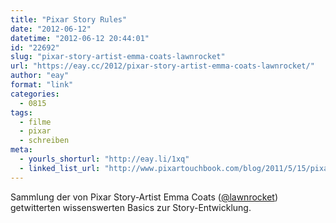 ```yaml
---
title: "Pixar Story Rules"
date: "2012-06-12"
datetime: "2012-06-12 20:44:01"
id: "22692"
slug: "pixar-story-artist-emma-coats-lawnrocket"
url: "https://eay.cc/2012/pixar-story-artist-emma-coats-lawnrocket/"
author: "eay"
format: "link"
categories:
  - 0815
tags:
  - filme
  - pixar
  - schreiben
meta:
  - yourls_shorturl: "http://eay.li/1xq"
  - linked_list_url: "http://www.pixartouchbook.com/blog/2011/5/15/pixar-story-rules-one-version.html"
---
```


Sammlung der von Pixar Story-Artist Emma Coats ([@lawnrocket](http://twitter.com/lawnrocket)) getwitterten wissenswerten Basics zur Story-Entwicklung.
